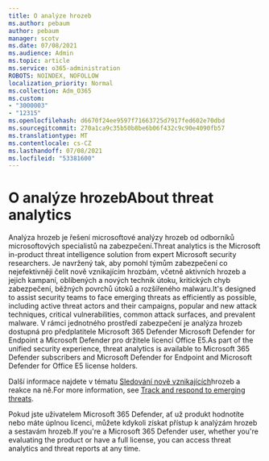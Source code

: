 ```yaml
---
title: O analýze hrozeb
ms.author: pebaum
author: pebaum
manager: scotv
ms.date: 07/08/2021
ms.audience: Admin
ms.topic: article
ms.service: o365-administration
ROBOTS: NOINDEX, NOFOLLOW
localization_priority: Normal
ms.collection: Adm_O365
ms.custom:
- "3000003"
- "12315"
ms.openlocfilehash: d6670f24ee9597f71663725d7917fed602e70dbd
ms.sourcegitcommit: 270a1ca9c35b50b8be6b06f432c9c90e4090fb57
ms.translationtype: MT
ms.contentlocale: cs-CZ
ms.lasthandoff: 07/08/2021
ms.locfileid: "53381600"
---
```

# <a name="about-threat-analytics"></a><span data-ttu-id="f3330-102">O analýze hrozeb</span><span class="sxs-lookup"><span data-stu-id="f3330-102">About threat analytics</span></span>

<span data-ttu-id="f3330-103">Analýza hrozeb je řešení microsoftové analýzy hrozeb od odborníků microsoftových specialistů na zabezpečení.</span><span class="sxs-lookup"><span data-stu-id="f3330-103">Threat analytics is the Microsoft in-product threat intelligence solution from expert Microsoft security researchers.</span></span> <span data-ttu-id="f3330-104">Je navržený tak, aby pomohl týmům zabezpečení co nejefektivněji čelit nově vznikajícím hrozbám, včetně aktivních hrozeb a jejich kampaní, oblíbených a nových technik útoku, kritických chyb zabezpečení, běžných povrchů útoků a rozšířeného malwaru.</span><span class="sxs-lookup"><span data-stu-id="f3330-104">It's designed to assist security teams to face emerging threats as efficiently as possible, including active threat actors and their campaigns, popular and new attack techniques, critical vulnerabilities, common attack surfaces, and prevalent malware.</span></span> <span data-ttu-id="f3330-105">V rámci jednotného prostředí zabezpečení je analýza hrozeb dostupná pro předplatitele Microsoft 365 Defender Microsoft Defender for Endpoint a Microsoft Defender pro držitele licencí Office E5.</span><span class="sxs-lookup"><span data-stu-id="f3330-105">As part of the unified security experience, threat analytics is available to Microsoft 365 Defender subscribers and Microsoft Defender for Endpoint and Microsoft Defender for Office E5 license holders.</span></span> 

<span data-ttu-id="f3330-106">Další informace najdete v tématu [Sledování nově vznikajících](/microsoft-365/security/defender/threat-analytics)hrozeb a reakce na ně.</span><span class="sxs-lookup"><span data-stu-id="f3330-106">For more information, see [Track and respond to emerging threats](/microsoft-365/security/defender/threat-analytics).</span></span>

<span data-ttu-id="f3330-107">Pokud jste uživatelem Microsoft 365 Defender, ať už produkt hodnotíte nebo máte úplnou licenci, můžete kdykoli získat přístup k analýzám hrozeb a sestavám hrozeb.</span><span class="sxs-lookup"><span data-stu-id="f3330-107">If you're a Microsoft 365 Defender user, whether you're evaluating the product or have a full license, you can access threat analytics and threat reports at any time.</span></span> 